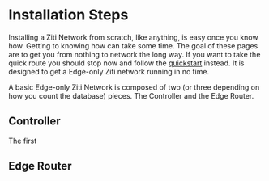 # Installation Steps

Installing a Ziti Network from scratch, like anything, is easy once you know how. Getting to knowing how can take some
time.  The goal of these pages are to get you from nothing to network the long way. If you want to take the quick route
you should stop now and follow the [quickstart](../quickstart.md) instead. It is designed to get a Edge-only Ziti
network running in no time.

A basic Edge-only Ziti Network is composed of two (or three depending on how you count the database) pieces. The
Controller and the Edge Router.

## Controller

The first 

## Edge Router
